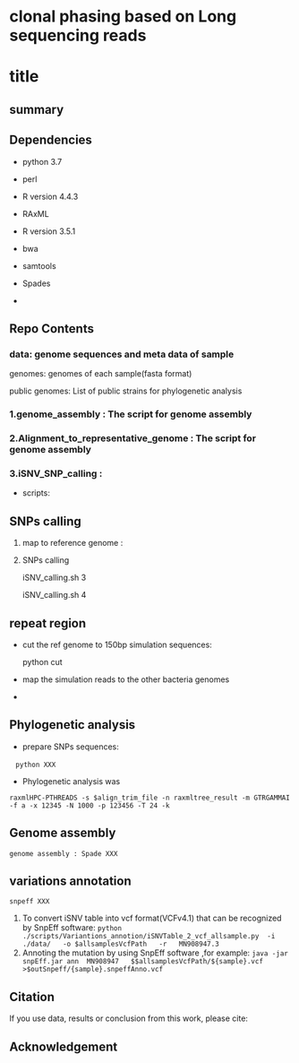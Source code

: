 # clonal phasing based on Long sequencing reads

 

# 

# title

## summary

## Dependencies

- python 3.7
- perl
- R version 4.4.3

- RAxML
- R version 3.5.1
- bwa
- samtools
- Spades

- 

## Repo Contents
### data: genome sequences and meta data of sample

  genomes: genomes of each sample(fasta format)

  public genomes:
     List of public strains for phylogenetic analysis 

### 1.genome_assembly : The script for genome assembly

### 2.Alignment_to_representative_genome : The script for genome assembly

### 3.iSNV_SNP_calling :




- scripts:

## SNPs calling

1. map to reference genome :

2. SNPs calling 

   iSNV_calling.sh 3

   iSNV_calling.sh 4



## repeat region 

- cut the ref genome to 150bp simulation sequences:

  python  cut 

- map the  simulation reads to the other bacteria genomes

- 



## Phylogenetic analysis

- prepare SNPs sequences:

​     ` python XXX`

- Phylogenetic analysis was 

`raxmlHPC-PTHREADS -s $align_trim_file -n raxmltree_result -m GTRGAMMAI -f a -x 12345 -N 1000 -p 123456 -T 24 -k`



## Genome assembly

`genome assembly : Spade XXX`



## variations annotation

`snpeff XXX`

1. To convert iSNV table into vcf format(VCFv4.1) that can be recognized  by SnpEff software: `python ./scripts/Variantions_annotion/iSNVTable_2_vcf_allsample.py  -i  ./data/   -o $allsamplesVcfPath   -r   MN908947.3`
2. Annoting the mutation by using SnpEff software ,for example: `java -jar snpEff.jar ann  MN908947   $$allsamplesVcfPath/${sample}.vcf    >$outSnpeff/{sample}.snpeffAnno.vcf`

## Citation

If you use data, results or conclusion from this work, please cite:



## Acknowledgement
